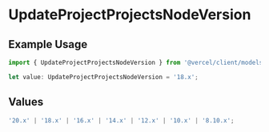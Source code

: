# UpdateProjectProjectsNodeVersion

## Example Usage

```typescript
import { UpdateProjectProjectsNodeVersion } from '@vercel/client/models/operations';

let value: UpdateProjectProjectsNodeVersion = '18.x';
```

## Values

```typescript
'20.x' | '18.x' | '16.x' | '14.x' | '12.x' | '10.x' | '8.10.x';
```

